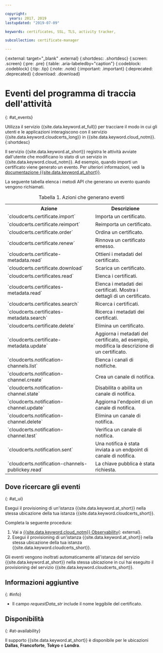 ```yaml
---

copyright:
  years: 2017, 2019
lastupdated: "2019-07-09"

keywords: certificates, SSL, TLS, activity tracker,

subcollection: certificate-manager

---
```


{:external: target="_blank" .external}
{:shortdesc: .shortdesc}
{:screen: .screen}
{:pre: .pre}
{:table: .aria-labeledby="caption"}
{:codeblock: .codeblock}
{:tip: .tip}
{:note: .note}
{:important: .important}
{:deprecated: .deprecated}
{:download: .download}

# Eventi del programma di traccia dell'attività  
{: #at_events}

Utilizza il servizio {{site.data.keyword.at_full}} per tracciare il modo in cui gli utenti e le applicazioni interagiscono con il servizio {{site.data.keyword.cloudcerts_long}} in {{site.data.keyword.cloud_notm}}.
{:shortdesc}

Il servizio {{site.data.keyword.at_short}} registra le attività avviate dall'utente che modificano lo stato di un servizio in {{site.data.keyword.cloud_notm}}. Ad esempio, quando importi un certificato viene generato un evento. Per ulteriori informazioni, vedi la [documentazione {{site.data.keyword.at_short}}](/docs/services/Activity-Tracker-with-LogDNA?topic=logdnaat-getting-started#getting-started).

La seguente tabella elenca i metodi API che generano un evento quando vengono richiamati.

<table>
  <caption>Tabella 1. Azioni che generano eventi</caption>
  <tr>
    <th>Azione</th>
	  <th>Descrizione</th>
  </tr>
  <tr>
    <td>`cloudcerts.certificate.import`</td>
	  <td>Importa un certificato.</td>
  </tr>
  <tr>
    <td>`cloudcerts.certificate.reimport`</td>
	  <td>Reimporta un certificato.</td>
  </tr>
  <tr>
    <td>`cloudcerts.certificate.order`</td>
	  <td>Ordina un certificato.</td>
  </tr>
  <tr>
    <td>`cloudcerts.certificate.renew`</td>
	  <td>Rinnova un certificato emesso.</td>
  </tr>
  <tr>
    <td>`cloudcerts.certificate-metadata.read`</td>
	  <td>Ottieni i metadati del certificato.</td>
  </tr>
  <tr>
    <td>`cloudcerts.certificate.download`</td>
	  <td>Scarica un certificato.</td>
  </tr>
  <tr>
    <td>`cloudcerts.certificates.read`</td>
	  <td>Elenca i certificati.</td>
  </tr>
  <tr>
    <td>`cloudcerts.certificates-metadata.read`</td>
	  <td>Elenca i metadati dei certificati. Mostra i dettagli di un certificato.</td>
  </tr>
  <tr>
    <td>`cloudcerts.certificates.search`</td>
	  <td>Ricerca i certificati.</td>
  </tr>
  <tr>
    <td>`cloudcerts.certificates-metadata.search`</td>
	  <td>Ricerca i metadati dei certificati.</td>
  </tr>
  <tr>
    <td>`cloudcerts.certificate.delete`</td>
	  <td>Elimina un certificato.</td>
  </tr>
  <tr>
    <td>`cloudcerts.certificate-metadata.update`</td>
	  <td>Aggiorna i metadati del certificato, ad esempio, modifica la descrizione di un certificato.</td>
  </tr>
  <tr>
    <td>`cloudcerts.notification-channels.list`</td>
	  <td>Elenca i canali di notifiche.</td>
  </tr>
  <tr>
    <td>`cloudcerts.notification-channel.create`</td>
	  <td>Crea un canale di notifica.</td>
  </tr>
  <tr>
    <td>`cloudcerts.notification-channel.state`</td>
	  <td>Disabilita o abilita un canale di notifica.</td>
  </tr>
  <tr>
    <td>`cloudcerts.notification-channel.update`</td>
	  <td>Aggiorna l'endpoint di un canale di notifica.</td>
  </tr>
  <tr>
    <td>`cloudcerts.notification-channel.delete`</td>
	  <td>Elimina un canale di notifica.</td>
  </tr>
  <tr>
    <td>`cloudcerts.notification-channel.test`</td>
	  <td>Verifica un canale di notifica.</td>
  </tr>
  <tr>
    <td>`cloudcerts.notification.sent`</td>
	  <td>Una notifica è stata inviata a un endpoint di canale di notifica.</td>
  </tr>
  <tr>
    <td>`cloudcerts.notification-channels-publickey.read`</td>
	  <td>La chiave pubblica è stata richiesta.</td>
  </tr>
</table>

## Dove ricercare gli eventi
{: #at_ui}

Esegui il provisioning di un'istanza {{site.data.keyword.at_short}} nella stessa ubicazione della tua istanza {{site.data.keyword.cloudcerts_short}}.

Completa la seguente procedura:

1. Vai a [{{site.data.keyword.cloud_notm}} Observability](https://cloud.ibm.com/observe/){: external}.
2. Esegui il provisioning di un'istanza {{site.data.keyword.at_short}} nella stessa ubicazione della tua istanza {{site.data.keyword.cloudcerts_short}}.

Gli eventi vengono inoltrati automaticamente all'istanza del servizio {{site.data.keyword.at_short}} nella stessa ubicazione in cui hai eseguito il provisioning del servizio {{site.data.keyword.cloudcerts_short}}.

## Informazioni aggiuntive
{: #info}

* Il campo *requestData_str* include il nome leggibile del certificato.

## Disponibilità
{: #at-availability}

Il supporto {{site.data.keyword.at_short}} è disponibile per le ubicazioni **Dallas**, **Francoforte**, **Tokyo** e **Londra**.
